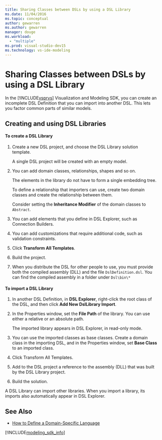 ```yaml
---
title: Sharing Classes between DSLs by using a DSL Library
ms.date: 11/04/2016
ms.topic: conceptual
author: gewarren
ms.author: gewarren
manager: douge
ms.workload:
  - "multiple"
ms.prod: visual-studio-dev15
ms.technology: vs-ide-modeling
---
```

# Sharing Classes between DSLs by using a DSL Library
In the [!INCLUDE[vsprvs](../code-quality/includes/vsprvs_md.md)] Visualization and Modeling SDK, you can create an incomplete DSL Definition that you can import into another DSL. This lets you factor common parts of similar models.

## Creating and using DSL Libraries

#### To create a DSL Library

1.  Create a new DSL project, and choose the DSL Library solution template.

     A single DSL project will be created with an empty model.

2.  You can add domain classes, relationships, shapes and so on.

     The elements in the library do not have to form a single embedding tree.

     To define a relationship that importers can use, create two domain classes and create the relationship between them.

     Consider setting the **Inheritance Modifier** of the domain classes to `Abstract`.

3.  You can add elements that you define in DSL Explorer, such as Connection Builders.

4.  You can add customizations that require additional code, such as validation constraints.

5.  Click **Transform All Templates**.

6.  Build the project.

7.  When you distribute the DSL for other people to use, you must provide both the compiled assembly (DLL) and the file `DslDefinition.dsl`. You can find the compiled assembly in a folder under `Dsl\bin\*`

#### To import a DSL Library

1.  In another DSL Definition, in **DSL Explorer**, right-click the root class of the DSL, and then click **Add New DslLibrary Import**.

2.  In the Properties window, set the **File Path** of the library. You can use either a relative or an absolute path.

     The imported library appears in DSL Explorer, in read-only mode.

3.  You can use the imported classes as base classes. Create a domain class in the importing DSL, and in the Properties window, set **Base Class** to an imported class.

4.  Click Transform All Templates.

5.  Add to the DSL project a reference to the assembly (DLL) that was built by the DSL Library project.

6.  Build the solution.

 A DSL Library can import other libraries. When you import a library, its imports also automatically appear in DSL Explorer.

## See Also

- [How to Define a Domain-Specific Language](../modeling/how-to-define-a-domain-specific-language.md)

[!INCLUDE[modeling_sdk_info](includes/modeling_sdk_info.md)]

